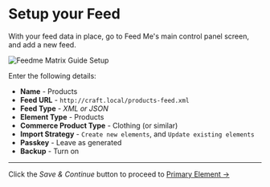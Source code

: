 # Setup your Feed

With your feed data in place, go to Feed Me's main control panel screen, and add a new feed.

![Feedme Matrix Guide Setup](../../screenshots/feedme-matrix-guide-setup.png)

Enter the following details:

- **Name** - Products
- **Feed URL** - `http://craft.local/products-feed.xml`
- **Feed Type** - _XML or JSON_
- **Element Type** - Products
- **Commerce Product Type** - Clothing (or similar)
- **Import Strategy** - `Create new elements`, and `Update existing elements`
- **Passkey** - Leave as generated
- **Backup** - Turn on

* * *

Click the _Save & Continue_ button to proceed to [Primary Element →](docs:guides/importing-commerce-products/primary-element)
